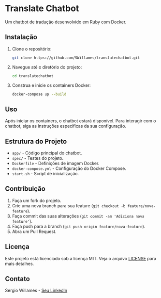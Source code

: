 # Translate Chatbot

Um chatbot de tradução desenvolvido em Ruby com Docker.

## Instalação

1. Clone o repositório:
    ```sh
    git clone https://github.com/SWillames/translatechatbot.git
    ```
2. Navegue até o diretório do projeto:
    ```sh
    cd translatechatbot
    ```
3. Construa e inicie os containers Docker:
    ```sh
    docker-compose up --build
    ```

## Uso

Após iniciar os containers, o chatbot estará disponível. Para interagir com o chatbot, siga as instruções específicas da sua configuração.

## Estrutura do Projeto

- `app/` - Código principal do chatbot.
- `spec/` - Testes do projeto.
- `Dockerfile` - Definições de imagem Docker.
- `docker-compose.yml` - Configuração do Docker Compose.
- `start.sh` - Script de inicialização.

## Contribuição

1. Faça um fork do projeto.
2. Crie uma nova branch para sua feature (`git checkout -b feature/nova-feature`).
3. Faça commit das suas alterações (`git commit -am 'Adiciona nova feature'`).
4. Faça push para a branch (`git push origin feature/nova-feature`).
5. Abra um Pull Request.

## Licença

Este projeto está licenciado sob a licença MIT. Veja o arquivo [LICENSE](https://choosealicense.com/licenses/mit/) para mais detalhes.

## Contato

Sergio Willames - [Seu LinkedIn](https://www.linkedin.com/in/sergiowillames/)